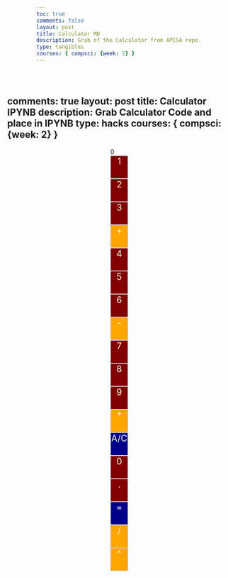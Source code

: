 ```yaml
---
toc: true
comments: false
layout: post
title: Calculator MD
description: Grab of the Calculator from APCSA repo.
type: tangibles
courses: { compsci: {week: 2} }
---
```


---
comments: true
layout: post
title: Calculator IPYNB
description: Grab Calculator Code and place in IPYNB
type: hacks
courses: { compsci: {week: 2} }
---


<html lang="en">
<head>
   <meta charset="UTF-8">
   <meta name="viewport" content="width=device-width, initial-scale=1.0">
   <title>Calculator MD</title>
   <style>
       /* Basic styling to center the content */
       body {
           display: flex;
           flex-direction: column;
           align-items: center;
           height: 100vh;
           margin: 0;
       }
       #calculator-container {
           display: grid;
           grid-template-columns: repeat(4, 1fr);
           grid-gap: 5px;
           max-width: 250px; /* Adjust as needed */
       }
       /* Styles for calculator buttons */
       .calculator-number,
       .calculator-operation,
       .calculator-clear,
       .calculator-equals {
           width: 100%;
           height: 50px;
           font-size: 20px;
           text-align: center;
           cursor: pointer;
           border: 1px solid #ccc;
           background-color: #f0f0f0; /* Default background color */
           color: #333; /* Default text color */
       }
       /* Styles for specific button types */
       .calculator-number {
           background-color: #800000; /* Green for numbers */
           color: beige;
       }
       .calculator-operation {
           background-color: #FFA500; /* Orange for operations */
           color: beige;
       }
       .calculator-clear,
       .calculator-equals {
           background-color: #00008B; /* Blue for clear and equals buttons */
         color: beige;
       }
</style>




<!-- Add a containter for the animation -->
 <div id="animation">
 <div class="calculator-container">
<!-- Add a containter for the animation -->
 <div id="animation">
 <div class="calculator-container">
   <!--result-->
   <div class="calculator-output" id="output">0</div>
   <!--row 1-->
   <div class="calculator-number">1</div>
   <div class="calculator-number">2</div>
   <div class="calculator-number">3</div>
   <div class="calculator-operation">+</div>
   <!--row 2-->
   <div class="calculator-number">4</div>
   <div class="calculator-number">5</div>
   <div class="calculator-number">6</div>
   <div class="calculator-operation">-</div>
   <!--row 3-->
   <div class="calculator-number">7</div>
   <div class="calculator-number">8</div>
   <div class="calculator-number">9</div>
   <div class="calculator-operation">*</div>
   <!--row 4-->
   <div class="calculator-clear">A/C</div>
   <div class="calculator-number">0</div>
   <div class="calculator-number">.</div>
   <div class="calculator-equals">=</div>
   <!--row 5-->
   <div class="calculator-operation">/</div>
   <div class="calculator-operation">^</div>
 </div>
<!-- JavaScript (JS) implementation of the calculator. -->
<script>
 // initialize important variables to manage calculations
 var firstNumber = null;
 var operator = null;
 var nextReady = true;
 // build objects containing key elements
 const output = document.getElementById("output");
 const numbers = document.querySelectorAll(".calculator-number");
 const operations = document.querySelectorAll(".calculator-operation");
 const clear = document.querySelectorAll(".calculator-clear");
 const equals = document.querySelectorAll(".calculator-equals");
 // Number buttons listener
 numbers.forEach(button => {
   button.addEventListener("click", function() {
     number(button.textContent);
   });
 });
 // Number action
 function number (value) { // function to input numbers into the calculator
     if (value != ".") {
         if (nextReady == true) { // nextReady is used to tell the computer when the user is going to input a completely new number
             output.innerHTML = value;
             if (value != "0") { // if statement to ensure that there are no multiple leading zeroes
                 nextReady = false;
             }
         } else {
             output.innerHTML = output.innerHTML + value; // concatenation is used to add the numbers to the end of the input
         }
     } else { // special case for adding a decimal; can't have two decimals
         if (output.innerHTML.indexOf(".") == -1) {
             output.innerHTML = output.innerHTML + value;
             nextReady = false;
         }
     }
 }
 // Operation buttons listener
 operations.forEach(button => {
   button.addEventListener("click", function() {
     operation(button.textContent);
   });
   });
 // Operator action
 function operation (choice) { // function to input operations into the calculator
     if (firstNumber == null) { // once the operation is chosen, the displayed number is stored into the variable firstNumber
         firstNumber = parseInt(output.innerHTML);
         nextReady = true;
         operator = choice;
         return; // exits function
     }
     // occurs if there is already a number stored in the calculator
     firstNumber = calculate(firstNumber, parseFloat(output.innerHTML));
     operator = choice;
     output.innerHTML = firstNumber.toString();
     nextReady = true;
     }
 // Calculator
 function calculate (first, second) { // function to calculate the result of the equation
     let result = 0;
     switch (operator) {
         case "+":
             result = first + second;
             break;
         case "-":
             result = first - second;
             break;
         case "*":
             result = first * second;
             break;
         case "/":
             result = first / second;
             break;
         case "^":
             result = first ^ second;
             break;
         default:
             break;
     }
     return result;
 }
 // Equals button listener
 equals.forEach(button => {
   button.addEventListener("click", function() {
     equal();
   });
 });
 // Equal action
 function equal () { // function used when the equals button is clicked; calculates equation and displays it
     firstNumber = calculate(firstNumber, parseFloat(output.innerHTML));
     output.innerHTML = firstNumber.toString();
     nextReady = true;
 }
 // Clear button listener
 clear.forEach(button => {
   button.addEventListener("click", function() {
     clearCalc();
   });
 });
 // A/C action
 function clearCalc () { // clears calculator
     firstNumber = null;
     output.innerHTML = "0";
     nextReady = true;
 }


</script>
<!--
Vanta animations just for fun, load JS onto the page
-->
<script src="{{site.baseurl}}/assets/js/three.r119.min.js"></script>
<script src="{{site.baseurl}}/assets/js/vanta.halo.min.js"></script>
<script src="{{site.baseurl}}/assets/js/vanta.birds.min.js"></script>
<script src="{{site.baseurl}}/assets/js/vanta.net.min.js"></script>
<script src="{{site.baseurl}}/assets/js/vanta.rings.min.js"></script>
<script>
// setup vanta scripts as functions
var vantaInstances = {
 halo: VANTA.HALO,
 birds: VANTA.BIRDS,
 net: VANTA.NET,
 rings: VANTA.RINGS
};
// obtain a random vanta function
var vantaInstance = vantaInstances[Object.keys(vantaInstances)[Math.floor(Math.random() * Object.keys(vantaInstances).length)]];
// run the animation
vantaInstance({
 el: "#animation",
 mouseControls: true,
 touchControls: true,
 gyroControls: false
});
</script>

